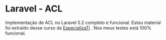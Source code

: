 # Laravel - ACL

Implementação de ACL no Laravel 5.2 completo e funcional.
Estou material foi extraído desse curso da [EspecializaTi](http://www.especializati.com.br/tutorial/apresentacao-curso-laravel-com-acl) .
Nos meus testes está 100% funcional.
